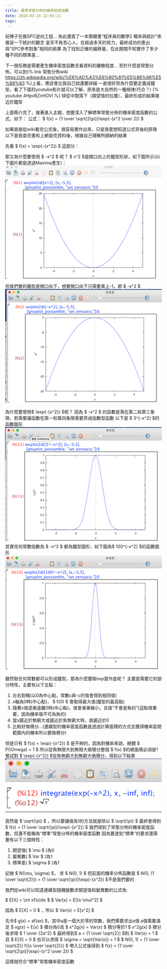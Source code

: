 ```yaml
---
title: 標準常態分佈的機率密度函數
date: 2018-03-24 22:03:21
tags:
---
```


前陣子在做SPC逆向工程...
為此還買了一本簡體書“程序員的數學2 概率與統計”來複習一下統計的觀念
皇天不負苦心人，在經過多天的努力，最終成功的產出與“SPC參考對象”相同的結果
為了找到正確的偏移量，在此期間不知實作了多少種不同的標準差...

下一個任務是需要產生機率密度函數去看資料的離散程度...
至於什麼是常態分佈，可以到{% link 常態分佈wiki https://zh.wikipedia.org/wiki/%E6%AD%A3%E6%80%81%E5%88%86%E5%B8%83 %}上看，應該會比我自己說還要詳細
一直很好奇為什麼要定義成鐘型，看了下面的youtube影片就可以了解，原來是大自然的一種規律(巧合？)
{% youtube 4HpvBZnHOVI %}
球從中間落下（期望值的位置），最終形成的結果接近於鐘型

上面簡介完了，接著進入主題，想要深入了解標準常態分佈的機率密度函數的公式，如下：
公式： $ f(x) = {1 \over \sqrt{2\pi}}\exp(-{x^2 \over 2}) $

如果直接從wiki看完公式後，很容易實作出來，只是我更想知道公式背後的原理
以下是我查完書和上網查完資料後，根據自己理解所歸納的結果

先看 $ f(x) = \exp(-{x^2}) $ 這部分：

那又為什麼要使用 $ -x^2 $ 呢？ 
$ x^2 $是開口向上的鐘型形狀，如下圖所示(以下圖片都是透過Maxima產生)：
![x^2](/images/st-001.png)
但我們要的鐘型是開口向下，想要開口向下只需要乘上-1，即 $ -x^2 $
![-x^2](/images/st-002.png)

為什麼要使用$ \exp(-{x^2}) $呢？
因為 $ -x^2 $ 的函數是落在第二和第三象限，若需要讓函數在第一和第四象限需要弄成指數型函數
以下是 $ 3^{-x^2} $的函數圖形
![x^2](/images/st-003.png)
其實任何常數指數為 $ -x^2 $ 都為鐘型圖形，如下圖為$ 100^{-x^2} $的函數圖形
![x^2](/images/st-004.png)

雖然取任何常數都可以形成鐘型，那為什麼要取exp當作底呢？
主要是需要它的部分特性，主要有以下五點：
1. 左右對稱(以0為中心點，常數c與-c的值會得到相同值)
2. x軸為0時(中心點)， $ f(0) $ 會取得最大值(鐘型的最高點)
3. 隨著x值逐漸遠離0時(中心點)，值會漸漸縮小，且值“不會是負的”(這點很重要，因為機率值不可為負的)
4. 當x趨近於無窮大或趨近於負無窮大時，直趨近於0
5. 比較好做積分...(連續型的機率密度函數是透過計算面積的方式去獲得機率區間範圍內的機率所以要做積分)

但是只有 $ f(x) = \exp(-{x^2}) $ 是不夠的，因為對機率來說，總體 $ P(\Omega) = 1 $
所以從負無限大到無限大做積分整個 $ f(x) $的總面積必須是1
嘗試對 $ \exp(-{x^2}) $從負無窮大到無窮大做積分，得到以下結果
![x^2](/images/st-005.png)
竟然是 $ \sqrt{\pi} $ ，所以要讓值為1的方法就是除以 $ \sqrt{\pi} $ 
最終會得到 $ f(x) = {1 \over \sqrt{\pi}}\exp(-{x^2}) $
我們得到了常態分佈的機率密度函數，但還不能稱為“標準”常態分佈的機率密度函數
因為要達到“標準”的要求還需要有以下三個特性：

1. 期望值( $ \mu $ )為0
2. 變異數( $ Var $ )為1
3. 標準差( $ \sigma $ )為1

記做 $ N(\mu, \sigma) $， 求 $ N(0, 1) $
但前面的機率分佈函數是 $ N(0, {1 \over \sqrt{2}}) = {1 \over \sqrt{\pi}}\exp(-{x^2}) $不是我們要的

我們從wiki可以知道連續型隨機變數求期望值和變異數的公式為:

$ E[X] = \int xf(x)dx $
$ Var(x) = E[(x-\mu)^2] $

因為 $ E[X] = 0 $ ，所以 $ Var(x) = E[x^2] $

先令$ g(x) = af(ax) $，其中a是一個大於零的常數，我們需要求出a值
a值需要滿足 $ xg(x) = E(x) $ 積分為0且 $ x^2g(x) = Var(x) $ 積分等於1
$ x^2g(x) $ 積分後求得 $ 1 \over {2a^2} $
最終得到$ a = {1 \over \sqrt{2}} $則 $ Var(x) = 1 $ 且 $ E[X] = 0 $
也可以求得 $ \sigma = \sqrt{Var(x)} = 1 $
$ N(0, 1) = {1 \over \sqrt{2}} f({x \over \sqrt{2}}) $ 帶入公式後得到 $ f(x) = {1 \over \sqrt{2\pi}}\exp(-{x^2 \over 2}) $

這樣就符合“標準”常態機率密度函數


